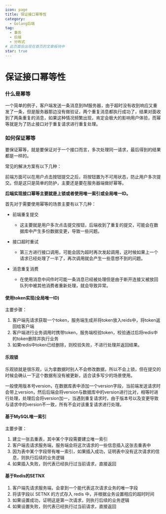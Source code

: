 ```yaml
---
icon: page
title: 保证接口幂等性
category:
  - Golang后端
tag:
  - 事务
  - 后端
  - 分布式
# 此页面会出现在首页的文章板块中
star: true
---
```

# 保证接口幂等性

### 什么是幂等

一个简单的例子，客户端发送一条消息到IM服务器，由于超时没有收到响应又重发了一条，但是服务器那边没有做验证，两个重复消息都执行成功了，结果对面收到了两条重复的消息，如果这种情况频繁出现，肯定会极大的影响用户体验，而幂等就是为了防止接口对于重复请求进行重复处理。

### 如何保证幂等

要保证幂等，就是要保证对于一个接口而言，多次处理同一请求，最后得到的结果都是一样的。

常见的解决方案有以下几种：

前端方面可以在用户点击按钮提交之后，将按钮置为不可用状态，防止用户多次提交。但是这只是简单的防护，主要还是要在服务器端做好幂等。

**后端实现接口幂等主要就是上锁或者使用唯一索引或全局唯一ID。**

首先对于需要使用幂等的场景主要有以下几种：

* 前端重复提交

  * 这主要就是用户多次点击提交按钮，后端收到了重复的提交，可能会在数据库中产生多份数据变更，导致一些问题。
* 接口超时重试

  * 第三方进行接口调用，可能会因为超时再次发起调用，这时候如果上一个请求已经处理了一半了，再次调用就会产生一些意想不到的问题。
* 消息重复消费

  * 在使用消息中间件时可能一条消息已经被处理但是由于断开连接又被放回队列中被其他消费者重新处理，就会导致异常。

#### 使用token实现(全局唯一ID)

主要步骤：

1. 客户端先请求获取一个token，服务端生成并将token放入reids中，将token返回给客户端
2. 客户端进行业务调用时携带token，服务端校验token，校验通过后将redis中的token删除并执行业务
3. 如果redis中token已经删除，则校验失败，不进行处理并返回结果。

#### 乐观锁

乐观锁就是很乐观，认为拿数据时别人不会修改数据，所以不会上锁，但在提交的时候会确认一下这个数据有没有被更新，适合读多写少的场景使用。

一般使用版本号version，在数据库表中添加一个version字段，当前端发送请求时会带上version，然后后端会将version与数据库中的version进行比对，相等时进行处理，处理后会将version加一，当遇到重复请求时，由于版本号以及变更导致与请求中的version不一致，所有不会对该重复请求进行处理。

#### 基于MySQL唯一索引

主要步骤：

1. 建立一张去重表，其中某个字段需要建立唯一索引
2. 客户端去请求服务端，服务端会将这次请求的一些信息插入这张去重表中
3. 因为表中某个字段带有唯一索引，如果插入成功，证明表中没有这次请求的信息，则执行后续的业务逻辑
4. 如果插入失败，则代表已经执行过当前请求，直接返回

#### 基于Redis的SETNX

1. 客户端先请求服务端，会拿到一个能代表这次请求业务的唯一字段
2. 将该字段以 SETNX 的方式存入 redis 中，并根据业务设置相应的超时时间
3. 如果设置成功，证明这是第一次请求，则执行后续的业务逻辑
4. 如果设置失败，则代表已经执行过当前请求，直接返回

